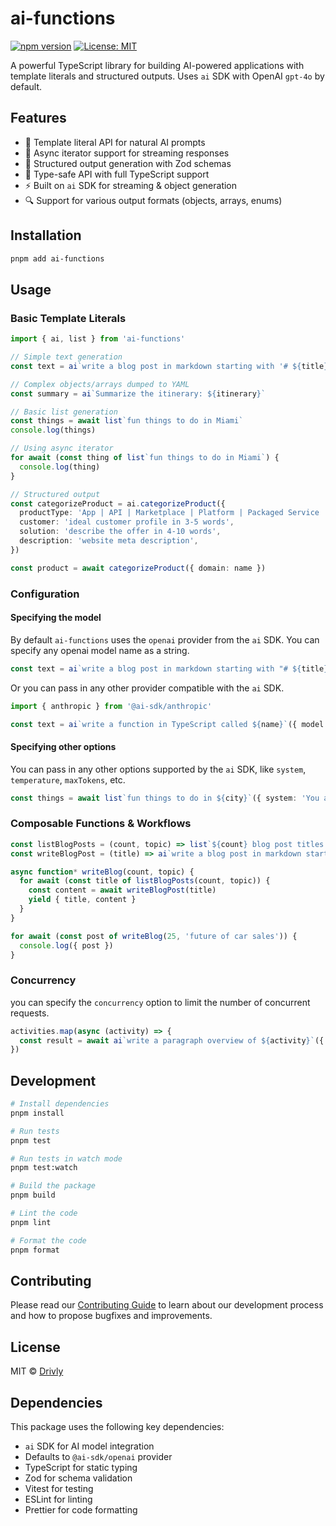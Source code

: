# ai-functions

[![npm version](https://badge.fury.io/js/ai-functions.svg)](https://www.npmjs.com/package/ai-functions)
[![License: MIT](https://img.shields.io/badge/License-MIT-yellow.svg)](https://opensource.org/licenses/MIT)

A powerful TypeScript library for building AI-powered applications with template literals and structured outputs. Uses `ai` SDK with OpenAI `gpt-4o` by default.

## Features

- 🚀 Template literal API for natural AI prompts
- 🔄 Async iterator support for streaming responses
- 📝 Structured output generation with Zod schemas
- 🎯 Type-safe API with full TypeScript support
- ⚡️ Built on `ai` SDK for streaming & object generation
- 🔍 Support for various output formats (objects, arrays, enums)

## Installation

```bash
pnpm add ai-functions
```

## Usage

### Basic Template Literals

```typescript
import { ai, list } from 'ai-functions'

// Simple text generation
const text = ai`write a blog post in markdown starting with '# ${title}'`

// Complex objects/arrays dumped to YAML
const summary = ai`Summarize the itinerary: ${itinerary}`

// Basic list generation
const things = await list`fun things to do in Miami`
console.log(things)

// Using async iterator
for await (const thing of list`fun things to do in Miami`) {
  console.log(thing)
}

// Structured output
const categorizeProduct = ai.categorizeProduct({
  productType: 'App | API | Marketplace | Platform | Packaged Service | Professional Service | Website',
  customer: 'ideal customer profile in 3-5 words',
  solution: 'describe the offer in 4-10 words',
  description: 'website meta description',
})

const product = await categorizeProduct({ domain: name })
```

### Configuration

#### Specifying the model

By default `ai-functions` uses the `openai` provider from the `ai` SDK. You can specify any openai model name as a string.

```typescript
const text = ai`write a blog post in markdown starting with "# ${title}"`({ model: 'gpt-4o' })
```

Or you can pass in any other provider compatible with the `ai` SDK.

```typescript
import { anthropic } from '@ai-sdk/anthropic'

const text = ai`write a function in TypeScript called ${name}`({ model: anthropic('claude-3-5-sonnet-20241022') })
```

#### Specifying other options

You can pass in any other options supported by the `ai` SDK, like `system`, `temperature`, `maxTokens`, etc.

```typescript
const things = await list`fun things to do in ${city}`({ system: 'You are an expert tour guide', temperature: 0.2 })
```

### Composable Functions & Workflows

```typescript
const listBlogPosts = (count, topic) => list`${count} blog post titles about ${topic}`
const writeBlogPost = (title) => ai`write a blog post in markdown starting with '# ${title}'`

async function* writeBlog(count, topic) {
  for await (const title of listBlogPosts(count, topic)) {
    const content = await writeBlogPost(title)
    yield { title, content }
  }
}

for await (const post of writeBlog(25, 'future of car sales')) {
  console.log({ post })
}
```

### Concurrency

you can specify the `concurrency` option to limit the number of concurrent requests.

```typescript
activities.map(async (activity) => {
  const result = await ai`write a paragraph overview of ${activity}`({ concurrency: 5 })
})
```

## Development

```bash
# Install dependencies
pnpm install

# Run tests
pnpm test

# Run tests in watch mode
pnpm test:watch

# Build the package
pnpm build

# Lint the code
pnpm lint

# Format the code
pnpm format
```

## Contributing

Please read our [Contributing Guide](./CONTRIBUTING.md) to learn about our development process and how to propose bugfixes and improvements.

## License

MIT © [Drivly](https://driv.ly)

## Dependencies

This package uses the following key dependencies:

- `ai` SDK for AI model integration
- Defaults to `@ai-sdk/openai` provider
- TypeScript for static typing
- Zod for schema validation
- Vitest for testing
- ESLint for linting
- Prettier for code formatting
